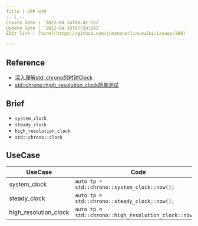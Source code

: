 ```yaml
---
Title | CPP 计时
-- | --
Create Date | `2022-04-14T08:42:15Z`
Update Date | `2022-04-18T07:50:19Z`
Edit link | [here](https://github.com/junxnone/linuxwiki/issues/269)

---
```

## Reference
- [深入理解std::chrono的时钟Clock ](https://www.cnblogs.com/zhongpan/p/7490657.html)
- [std\:\:chrono\:\:high_resolution_clock简单测试](https://zhuanlan.zhihu.com/p/496261328)


## Brief
- `system_clock`
- `steady_clock`
- `high_resolution_clock`
- `std::chrono::clock`


## UseCase

UseCase | Code
-- | --
system_clock | `auto tp = std::chrono::system_clock::now();`
steady_clock | `auto tp = std::chrono::steady_clock::now();`
high_resolution_clock | `auto tp = std::chrono::high_resolution_clock::now();`
